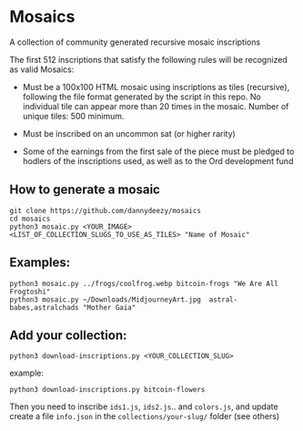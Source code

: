 # Mosaics
A collection of community generated recursive mosaic inscriptions

The first 512 inscriptions that satisfy the following rules will be recognized as valid Mosaics:

- Must be a 100x100 HTML mosaic using inscriptions as tiles (recursive), following the file format generated by the script in this repo. No individual tile can appear more than 20 times in the mosaic. Number of unique tiles: 500 minimum.

- Must be inscribed on an uncommon sat (or higher rarity)

- Some of the earnings from the first sale of the piece must be pledged to hodlers of the inscriptions used, as well as to the Ord development fund

## How to generate a mosaic
```
git clone https://github.com/dannydeezy/mosaics
cd mosaics
python3 mosaic.py <YOUR_IMAGE> <LIST_OF_COLLECTION_SLUGS_TO_USE_AS_TILES> "Name of Mosaic"
```

## Examples:
```
python3 mosaic.py ../frogs/coolfrog.webp bitcoin-frogs "We Are All Frogtoshi"
python3 mosaic.py ~/Downloads/MidjourneyArt.jpg  astral-babes,astralchads "Mother Gaia"
```

## Add your collection:
```
python3 download-inscriptions.py <YOUR_COLLECTION_SLUG>
```
example:
```
python3 download-inscriptions.py bitcoin-flowers
```
Then you need to inscribe `ids1.js`, `ids2.js`.. and `colors.js`, and update create a file `info.json` in the `collections/your-slug/` folder (see others)
